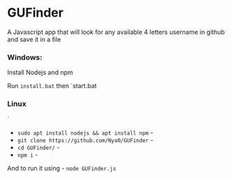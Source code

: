 # GUFinder
A Javascript app that will look for any available 4 letters username in github and save it in a file 




### Windows:

Install Nodejs and npm

Run `install.bat` then `start.bat

### Linux

`
- `sudo apt install nodejs && apt install npm` -
- `git clone https://github.com/Nya0/GUFinder` -
- `cd GUFinder/` -
- `npm i` -


And to run it using - `node GUFinder.js` 

